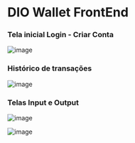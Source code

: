 # DIO Wallet FrontEnd

### Tela inicial Login - Criar Conta
![image](https://github.com/Alljuly/react-diowallet-frontend/assets/86618692/75fd5319-12b4-40ef-b8ab-b240ba7c93b8)

### Histórico de transações
![image](https://github.com/Alljuly/react-diowallet-frontend/assets/86618692/5e969279-cbac-4b2c-9020-0b98212a7108)

### Telas Input e Output
![image](https://github.com/Alljuly/react-diowallet-frontend/assets/86618692/3f78dce9-4519-45eb-9ef8-77fdad841263)

![image](https://github.com/Alljuly/react-diowallet-frontend/assets/86618692/233fb20f-6bd3-4e40-863b-7f55867c3e2b)

